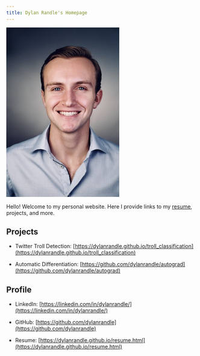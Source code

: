 ```yaml
---
title: Dylan Randle's Homepage
---
```


![headshot](pics/headshot.jpg)

Hello! Welcome to my personal website. Here I provide links to my [resume](https://dylanrandle.github.io/resume.html), projects, and more.

## Projects

- Twitter Troll Detection: [https://dylanrandle.github.io/troll_classification](https://dylanrandle.github.io/troll_classification)

- Automatic Differentiation: [https://github.com/dylanrandle/autograd](https://github.com/dylanrandle/autograd)

## Profile

- LinkedIn: [https://linkedin.com/in/dylanrandle/](https://linkedin.com/in/dylanrandle/)

- GitHub: [https://github.com/dylanrandle](https://github.com/dylanrandle)

- Resume: [https://dylanrandle.github.io/resume.html](https://dylanrandle.github.io/resume.html)
